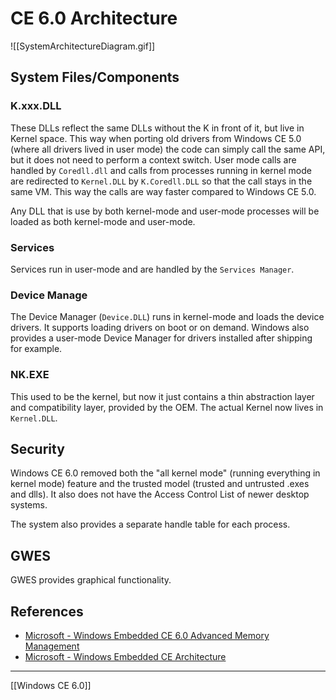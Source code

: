 # CE 6.0 Architecture
![[SystemArchitectureDiagram.gif]]

## System Files/Components
### K.xxx.DLL
These DLLs reflect the same DLLs without the K in front of it, but live in Kernel space. This way when porting old drivers from Windows CE 5.0 (where all drivers lived in user mode) the code can simply call the same API, but it does not need to perform a context switch. User mode calls are handled by ``Coredll.dll`` and calls from processes running in kernel mode are redirected to ``Kernel.DLL`` by ``K.Coredll.DLL`` so that the call stays in the same VM. This way the calls are way faster compared to Windows CE 5.0.

Any DLL that is use by both kernel-mode and user-mode processes will be loaded as both kernel-mode and user-mode.

### Services
Services run in user-mode and are handled by the ``Services Manager``.

### Device Manage
The Device Manager (``Device.DLL``) runs in kernel-mode and loads the device drivers. It supports loading drivers on boot or on demand. Windows also provides a user-mode Device Manager for drivers installed after shipping for example.

### NK.EXE
This used to be the kernel, but now it just contains a thin abstraction layer and compatibility layer, provided by the OEM. The actual Kernel now lives in ``Kernel.DLL``.

## Security
Windows CE 6.0 removed both the "all kernel mode" (running everything in kernel mode) feature and the trusted model (trusted and untrusted .exes and dlls). It also does not have the Access Control List of newer desktop systems.

The system also provides a separate handle table for each process.

## GWES
GWES provides graphical functionality.


## References
- [Microsoft - Windows Embedded CE 6.0 Advanced Memory Management](https://docs.microsoft.com/en-us/previous-versions/windows/embedded/bb331824(v=msdn.10))
- [Microsoft - Windows Embedded CE Architecture](https://docs.microsoft.com/en-us/previous-versions/windows/embedded/ee504804(v=winembedded.60))

---
[[Windows CE 6.0]]